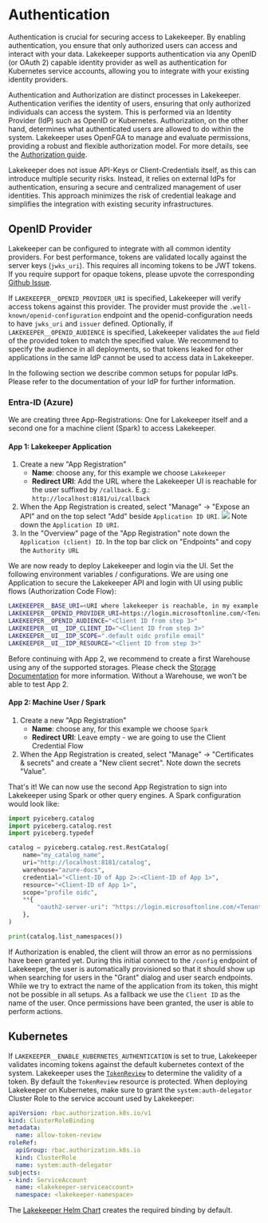 # Authentication
Authentication is crucial for securing access to Lakekeeper. By enabling authentication, you ensure that only authorized users can access and interact with your data. Lakekeeper supports authentication via any OpenID (or OAuth 2) capable identity provider as well as authentication for Kubernetes service accounts, allowing you to integrate with your existing identity providers.

Authentication and Authorization are distinct processes in Lakekeeper. Authentication verifies the identity of users, ensuring that only authorized individuals can access the system. This is performed via an Identity Provider (IdP) such as OpenID or Kubernetes. Authorization, on the other hand, determines what authenticated users are allowed to do within the system. Lakekeeper uses OpenFGA to manage and evaluate permissions, providing a robust and flexible authorization model. For more details, see the [Authorization guide](./authorization.md).

Lakekeeper does not issue API-Keys or Client-Credentials itself, as this can introduce multiple security risks. Instead, it relies on external IdPs for authentication, ensuring a secure and centralized management of user identities. This approach minimizes the risk of credential leakage and simplifies the integration with existing security infrastructures.

## OpenID Provider
Lakekeeper can be configured to integrate with all common identity providers. For best performance, tokens are validated locally against the server keys (`jwks_uri`). This requires all incoming tokens to be JWT tokens. If you require support for opaque tokens, please upvote the corresponding [Github Issue](https://github.com/lakekeeper/lakekeeper/issues/620).

If `LAKEKEEPER__OPENID_PROVIDER_URI` is specified, Lakekeeper will  verify access tokens against this provider. The provider must provide the `.well-known/openid-configuration` endpoint and the openid-configuration needs to have `jwks_uri` and `issuer` defined. Optionally, if `LAKEKEEPER__OPENID_AUDIENCE` is specified, Lakekeeper validates the `aud` field of the provided token to match the specified value. We recommend to specify the audience in all deployments, so that tokens leaked for other applications in the same IdP cannot be used to access data in Lakekeeper.

In the following section we describe common setups for popular IdPs. Please refer to the documentation of your IdP for further information.

### Entra-ID (Azure)
We are creating three App-Registrations: One for Lakekeeper itself and a second one for a machine client (Spark) to access Lakekeeper.

#### App 1: Lakekeeper Application

1. Create a new "App Registration"
    - **Name**: choose any, for this example we choose `Lakekeeper`
    - **Redirect URI**: Add the URL where the Lakekeeper UI is reachable for the user suffixed by `/callback`. E.g.: `http://localhost:8181/ui/callback`
2. When the App Registration is created, select "Manage" -> "Expose an API" and on the top select "Add" beside `Application ID URI`. ![](../../../assets/idp-azure-application-id-uri.png) Note down the `Application ID URI`.
3. In the "Overview" page of the "App Registration" note down the `Application (client) ID`. In the top bar click on "Endpoints" and copy the `Authority URL`

We are now ready to deploy Lakekeeper and login via the UI. Set the following environment variables / configurations.
We are using one Application to secure the Lakekeeper API and login with UI using public flows (Authorization Code Flow):
```bash
LAKEKEEPER__BASE_URI=<URI where lakekeeper is reachable, in my example http://localhost:8181>
LAKEKEEPER__OPENID_PROVIDER_URI=https://login.microsoftonline.com/<Tenant ID from step 3>
LAKEKEEPER__OPENID_AUDIENCE="<Client ID from step 3>"
LAKEKEEPER__UI__IDP_CLIENT_ID="<Client ID from step 3>"
LAKEKEEPER__UI__IDP_SCOPE=".default oidc profile email"
LAKEKEEPER__UI__IDP_RESOURCE="<Client ID from step 3>"
```
Before continuing with App 2, we recommend to create a first Warehouse using any of the supported storages. Please check the [Storage Documentation](./storage.md) for more information. Without a Warehouse, we won't be able to test App 2.

#### App 2: Machine User / Spark

1. Create a new "App Registration"
    - **Name**: choose any, for this example we choose `Spark`
    - **Redirect URI**: Leave empty - we are going to use the Client Credential Flow
2. When the App Registration is created, select "Manage" -> "Certificates & secrets" and create a "New client secret". Note down the secrets "Value".

That's it! We can now use the second App Registration to sign into Lakekeeper using Spark or other query engines. A Spark configuration would look like:

```python
import pyiceberg.catalog
import pyiceberg.catalog.rest
import pyiceberg.typedef

catalog = pyiceberg.catalog.rest.RestCatalog(
    name="my_catalog_name",
    uri="http://localhost:8181/catalog",
    warehouse="azure-docs",
    credential="<Client-ID of App 2>:<Client-ID of App 1>",
    resource="<Client-ID of App 1>",
    scope="profile oidc",
    **{
        "oauth2-server-uri": "https://login.microsoftonline.com/<Tenant ID>/oauth2/token"
    },
)

print(catalog.list_namespaces())
```
If Authorization is enabled, the client will throw an error as no permissions have been granted yet. During this initial connect to the `/config` endpoint of Lakekeeper, the user is automatically provisioned so that it should show up when searching for users in the "Grant" dialog and user search endpoints. While we try to extract the name of the application from its token, this might not be possible in all setups. As a fallback we use the `Client ID` as the name of the user. Once permissions have been granted, the user is able to perform actions.


## Kubernetes
If `LAKEKEEPER__ENABLE_KUBERNETES_AUTHENTICATION` is set to true, Lakekeeper validates incoming tokens against the default kubernetes context of the system. Lakekeeper uses the [`TokenReview`](https://kubernetes.io/docs/reference/kubernetes-api/authentication-resources/token-review-v1/) to determine the validity of a token. By default the `TokenReview` resource is protected. When deploying Lakekeeper on Kubernetes, make sure to grant the `system:auth-delegator` Cluster Role to the service account used by Lakekeeper:

```yaml
apiVersion: rbac.authorization.k8s.io/v1
kind: ClusterRoleBinding
metadata:
  name: allow-token-review
roleRef:
  apiGroup: rbac.authorization.k8s.io
  kind: ClusterRole
  name: system:auth-delegator
subjects:
- kind: ServiceAccount
  name: <lakekeeper-serviceaccount>
  namespace: <lakekeeper-namespace>
```
The [Lakekeeper Helm Chart](https://github.com/lakekeeper/lakekeeper-charts/tree/main/charts/lakekeeper) creates the required binding by default.
